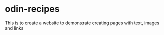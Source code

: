 # odin-recipes

This is to create a website to demonstrate creating pages with text, images and links